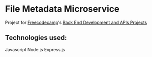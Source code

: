 # File Metadata Microservice

Project for [Freecodecamp](https://www.freecodecamp.org)'s [Back End Development and APIs Projects](https://www.freecodecamp.org/learn/back-end-development-and-apis/back-end-development-and-apis-projects/file-metadata-microservice)

## Technologies used:
Javascript
Node.js
Express.js

